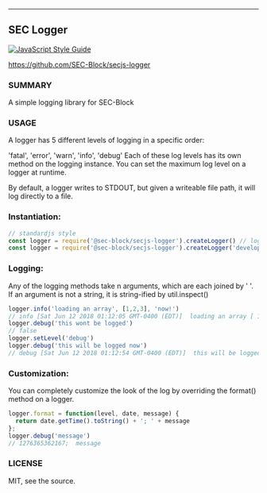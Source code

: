 <a name="SEC Logger"></a>

* * *
## SEC Logger
[![JavaScript Style Guide](https://cdn.rawgit.com/standard/standard/master/badge.svg)](https://github.com/standard/standard) 

https://github.com/SEC-Block/secjs-logger

### SUMMARY
A simple logging library for SEC-Block

### USAGE
A logger has 5 different levels of logging in a specific order:

'fatal', 'error', 'warn', 'info', 'debug'
Each of these log levels has its own method on the logging instance. You can set the maximum log level on a logger at runtime.

By default, a logger writes to STDOUT, but given a writeable file path, it will log directly to a file.

### Instantiation:
```js
// standardjs style
const logger = require('@sec-block/secjs-logger').createLogger() // logs to STDOUT
const logger = require('@sec-block/secjs-logger').createLogger('development.log') // logs to a file
```

### Logging:
Any of the logging methods take n arguments, which are each joined by ' '. If an argument is not a string, it is string-ified by util.inspect()
```js
logger.info('loading an array', [1,2,3], 'now!')
// info [Sat Jun 12 2018 01:12:05 GMT-0400 (EDT)]  loading an array [ 1, 2, 3, [length]: 3 ] now!
logger.debug('this wont be logged')
// false
logger.setLevel('debug')
logger.debug('this will be logged now')
// debug [Sat Jun 12 2018 01:12:54 GMT-0400 (EDT)]  this will be logged now
```

### Customization:
You can completely customize the look of the log by overriding the format() method on a logger.
```js
logger.format = function(level, date, message) {
  return date.getTime().toString() + '; ' + message
};
logger.debug('message')
// 1276365362167;  message
```

### LICENSE
MIT, see the source.